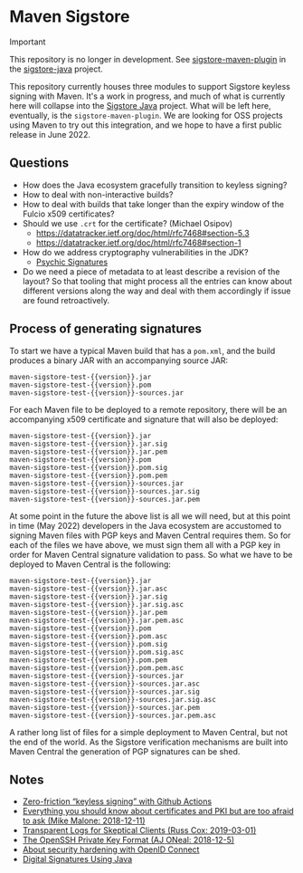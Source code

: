 # Maven Sigstore

> [!IMPORTANT]
> This repository is no longer in development. See [sigstore-maven-plugin](https://github.com/sigstore/sigstore-java/tree/main/sigstore-maven-plugin) in the [sigstore-java](https://github.com/sigstore/sigstore-java) project.

This repository currently houses three modules to support Sigstore keyless signing with Maven. It's a work in progress, and much of what is currently here will collapse into the [Sigstore Java][1] project. What will be left here, eventually, is the `sigstore-maven-plugin`. We are looking for OSS projects using Maven to try out this integration, and we hope to have a first public release in June 2022.

## Questions

- How does the Java ecosystem gracefully transition to keyless signing?
- How to deal with non-interactive builds?
- How to deal with builds that take longer than the expiry window of the Fulcio x509 certificates?
- Should we use `.crt` for the certificate? (Michael Osipov)
  - https://datatracker.ietf.org/doc/html/rfc7468#section-5.3
  - https://datatracker.ietf.org/doc/html/rfc7468#section-1
- How do we address cryptography vulnerabilities in the JDK?
  - [Psychic Signatures](https://neilmadden.blog/2022/04/19/psychic-signatures-in-java)
- Do we need a piece of metadata to at least describe a revision of the layout? So that tooling that might process all the entries can know about different versions along the way and deal with them accordingly if issue are found retroactively.

## Process of generating signatures

To start we have a typical Maven build that has a `pom.xml`, and the build produces a binary JAR with an accompanying source JAR:

```
maven-sigstore-test-{{version}}.jar
maven-sigstore-test-{{version}}.pom
maven-sigstore-test-{{version}}-sources.jar
```

For each Maven file to be deployed to a remote repository, there will be an accompanying x509 certificate and signature that will also be deployed:

```
maven-sigstore-test-{{version}}.jar
maven-sigstore-test-{{version}}.jar.sig
maven-sigstore-test-{{version}}.jar.pem
maven-sigstore-test-{{version}}.pom
maven-sigstore-test-{{version}}.pom.sig
maven-sigstore-test-{{version}}.pom.pem
maven-sigstore-test-{{version}}-sources.jar
maven-sigstore-test-{{version}}-sources.jar.sig
maven-sigstore-test-{{version}}-sources.jar.pem
```

At some point in the future the above list is all we will need, but at this point in time (May 2022) developers in the Java ecosystem are accustomed to signing Maven files with PGP keys and Maven Central requires them. So for each of the files we have above, we must sign them all with a PGP key in order for Maven Central signature validation to pass. So what we have to be deployed to Maven Central is the following:

```
maven-sigstore-test-{{version}}.jar
maven-sigstore-test-{{version}}.jar.asc
maven-sigstore-test-{{version}}.jar.sig
maven-sigstore-test-{{version}}.jar.sig.asc
maven-sigstore-test-{{version}}.jar.pem
maven-sigstore-test-{{version}}.jar.pem.asc
maven-sigstore-test-{{version}}.pom
maven-sigstore-test-{{version}}.pom.asc
maven-sigstore-test-{{version}}.pom.sig
maven-sigstore-test-{{version}}.pom.sig.asc
maven-sigstore-test-{{version}}.pom.pem
maven-sigstore-test-{{version}}.pom.pem.asc
maven-sigstore-test-{{version}}-sources.jar
maven-sigstore-test-{{version}}-sources.jar.asc
maven-sigstore-test-{{version}}-sources.jar.sig
maven-sigstore-test-{{version}}-sources.jar.sig.asc
maven-sigstore-test-{{version}}-sources.jar.pem
maven-sigstore-test-{{version}}-sources.jar.pem.asc
```

A rather long list of files for a simple deployment to Maven Central, but not the end of the world. As the Sigstore verification mechanisms are built into Maven Central the generation of PGP signatures can be shed.

## Notes

- [Zero-friction “keyless signing” with Github Actions](https://blog.chainguard.dev/zero-friction-keyless-signing-with-github-actions/)
- [Everything you should know about certificates and PKI but are too afraid to ask (Mike Malone: 2018-12-11)](https://smallstep.com/blog/everything-pki/)
- [Transparent Logs for Skeptical Clients (Russ Cox: 2019-03-01)](https://research.swtch.com/tlog)
- [The OpenSSH Private Key Format (AJ ONeal: 2018-12-5)](https://coolaj86.com/articles/the-openssh-private-key-format/)
- [About security hardening with OpenID Connect](https://docs.github.com/en/actions/deployment/security-hardening-your-deployments/about-security-hardening-with-openid-connect)
- [Digital Signatures Using Java](https://www.veracode.com/blog/research/digital-signatures-using-java)

[1]: https://github.com/sigstore/sigstore-java
